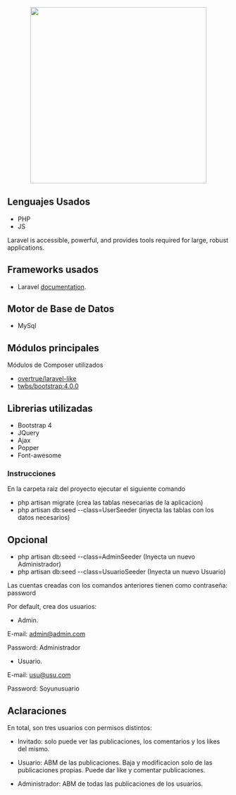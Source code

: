 <p align="center"><img src="https://res.cloudinary.com/dtfbvvkyp/image/upload/v1566331377/laravel-logolockup-cmyk-red.svg" width="400"></p>


## Lenguajes Usados

- PHP
- JS

Laravel is accessible, powerful, and provides tools required for large, robust applications.

## Frameworks usados

- Laravel [documentation](https://laravel.com/docs).

## Motor de Base de Datos

- MySql

## Módulos principales

Módulos de Composer utilizados
- [overtrue/laravel-like](https://github.com/overtrue/laravel-like)
- [twbs/bootstrap:4.0.0](https://github.com/twbs/bootstrap)

## Librerias utilizadas

- Bootstrap 4
- JQuery
- Ajax
- Popper
- Font-awesome

### Instrucciones
En la carpeta raiz del proyecto ejecutar el siguiente comando
- php artisan migrate (crea las tablas nesecarias de la aplicacion)
- php artisan db:seed --class=UserSeeder (inyecta las tablas con los datos necesarios)

## Opcional
- php artisan db:seed --class=AdminSeeder (Inyecta un nuevo Administrador)
- php artisan db:seed --class=UsuarioSeeder (Inyecta un nuevo Usuario)

Las cuentas creadas con los comandos anteriores tienen como contraseña: password

Por default, crea dos usuarios:
- Admin.

E-mail: admin@admin.com

Password: Administrador
- Usuario.

E-mail: usu@usu.com

Password: Soyunusuario

## Aclaraciones

En total, son tres usuarios con permisos distintos:

- Invitado: solo puede ver las publicaciones, los comentarios y los likes del mismo.

- Usuario: ABM de las publicaciones. Baja y modificacion solo de las publicaciones propias. Puede dar like y comentar publicaciones.

- Administrador: ABM de todas las publicaciones de los usuarios.
